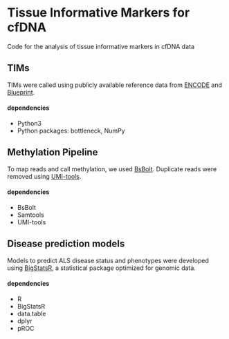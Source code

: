 # Tissue Informative Markers for cfDNA
Code for the analysis of tissue informative markers in cfDNA data

## TIMs 

TIMs were called using publicly available reference data from [ENCODE](https://www.encodeproject.org/) and [Blueprint](http://blueprint-data.bsc.es/#!/). 

#### dependencies 
- Python3
- Python packages: bottleneck, NumPy

## Methylation Pipeline 

To map reads and call methylation, we used [BsBolt](https://github.com/NuttyLogic/BSBolt). Duplicate reads were removed using [UMI-tools](https://github.com/CGATOxford/UMI-tools). 

#### dependencies 
- BsBolt
- Samtools 
- UMI-tools 

## Disease prediction models

Models to predict ALS disease status and phenotypes were developed using [BigStatsR](https://cran.r-project.org/web/packages/bigstatsr/index.html), a statistical package optimized for genomic data. 

#### dependencies 
- R 
- BigStatsR
- data.table
- dplyr
- pROC



